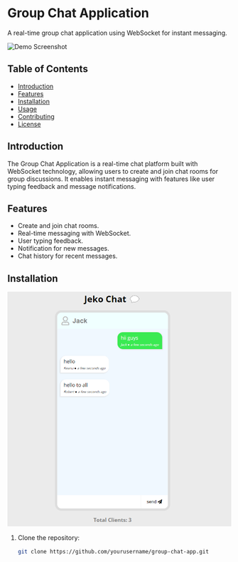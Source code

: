 # Group Chat Application

A real-time group chat application using WebSocket for instant messaging.

![Demo Screenshot](demo.png)

## Table of Contents
- [Introduction](#introduction)
- [Features](#features)
- [Installation](#installation)
- [Usage](#usage)
- [Contributing](#contributing)
- [License](#license)

## Introduction

The Group Chat Application is a real-time chat platform built with WebSocket technology, allowing users to create and join chat rooms for group discussions. It enables instant messaging with features like user typing feedback and message notifications.

## Features

- Create and join chat rooms.
- Real-time messaging with WebSocket.
- User typing feedback.
- Notification for new messages.
- Chat history for recent messages.

## Installation
![Demo Screenshot](screenshot.png)

1. Clone the repository:

   ```bash
   git clone https://github.com/yourusername/group-chat-app.git
